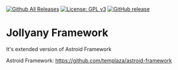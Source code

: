 [![Github All Releases](https://img.shields.io/github/downloads/templaza/jollyany-framework/total.svg)](https://github.com/templaza/jollyany/releases)
[![License: GPL v3](https://img.shields.io/badge/License-GPL%20v3-blue.svg)](http://www.gnu.org/licenses/gpl-3.0)
[![GitHub release](https://img.shields.io/github/release/templaza/jollyany-framework.svg)](https://github.com/templaza/jollyany/releases)

# Jollyany Framework

It's extended version of Astroid Framework

Astroid Framework: https://github.com/templaza/astroid-framework